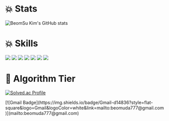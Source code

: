 

<!--
**Indigochi1d/indigochi1d** is a ✨ _special_ ✨ repository because its `README.md` (this file) appears on your GitHub profile.

Here are some ideas to get you started:

- 🔭 I’m currently working on ...
- 🌱 I’m currently learning ...
- 👯 I’m looking to collaborate on ...
- 🤔 I’m looking for help with ...
- 💬 Ask me about ...
- 📫 How to reach me: ...
- 😄 Pronouns: ...
- ⚡ Fun fact: ...
-->
<h1>💥 Stats</h1>

![BeomSu Kim's GitHub stats](https://github-readme-stats.vercel.app/api?username=indigochi1d&show_icons=true&theme=radical)
<br/>
<h1>💥 Skills</h1>
<div style={display:'flex',flex-direction:'row}>
  <img src="https://img.shields.io/badge/HTML5-E34F26?style=flat&logo=html5&logoColor=white"/> 
  <img src="https://img.shields.io/badge/CSS3-1572B6?style=flat&logo=css3&logoColor=white"/> 
  <img src="https://img.shields.io/badge/JavaScript-F7DF1E?style=flat&logo=javascript&logoColor=black"/>
  <img src="https://img.shields.io/badge/TypeScript-3178C6?style=flat&logo=typescript&logoColor=white"/>
  <img src="https://img.shields.io/badge/React-61DAFB?style=flat&logo=react&logoColor=white"/>
<!--   <img src="https://img.shields.io/badge/Next.js-000000?style=flat&logo=next.js&logoColor=white"/> -->
  <img src="https://img.shields.io/badge/Redux-764ABC?style=flat&logo=redux&logoColor=white"/>
<!--   <img src="https://img.shields.io/badge/Three.js-000000?style=flat&logo=threedotjs&logoColor=white"/> -->
  <img src="https://img.shields.io/badge/Python-ECD53F?style=flat&logo=python&logoColor=#3776AB"/>
</div>
<div style={display:'flex',flex-direction:'row}>
  <h1>🧠 Algorithm Tier</h1>
  
  [![Solved.ac Profile](http://mazassumnida.wtf/api/v2/generate_badge?boj=diego123)](https://solved.ac/diego123/)
</div>
<div style={display:'flex',flex-direction:'row}>
  [![Gmail Badge](https://img.shields.io/badge/Gmail-d14836?style=flat-square&logo=Gmail&logoColor=white&link=mailto:beomuda777@gmail.com)](mailto:beomuda777@gmail.com)
</div>
<!-- <h1>💥Activities</h1>
<div>
  <div style={display:'flex',flex-direction:'row}>
    <a href="https://indigochi1d.tistory.com/" target="_blank"><img src="https://img.shields.io/badge/DevBlog-FF5722?style=flat&logo=tistory&logoColor=white"/></a>
  </div>
</div> -->


